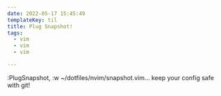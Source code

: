 ```yaml
---
date: 2022-05-17 15:45:49
templateKey: til
title: Plug Snapshot!
tags:
  - vim
  - vim
  - vim

---
```


:PlugSnapshot, :w ~/dotfiles/nvim/snapshot.vim... keep your config safe with git!
